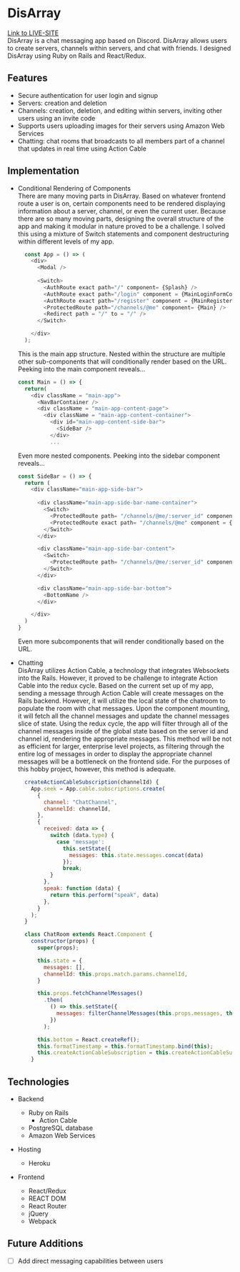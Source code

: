 # DisArray

[Link to LIVE-SITE](http://disarray.herokuapp.com/#/) </br>
DisArray is a chat messaging app based on Discord. DisArray allows users to create servers, channels within servers, and chat with friends. I designed DisArray using Ruby on Rails and React/Redux. 

## Features
* Secure authentication for user login and signup
* Servers: creation and deletion
* Channels: creation, deletion, and editing within servers, inviting other users using an invite code
* Supports users uploading images for their servers using Amazon Web Services
* Chatting: chat rooms that broadcasts to all members part of a channel that updates in real time using Action Cable

## Implementation
  * Conditional Rendering of Components <br/>
      There are many moving parts in DisArray. Based on whatever frontend route a user is on, certain components need to be rendered displaying information about a server, channel, or even the current user. Because there are so many moving parts, designing the overall structure of the app and making it modular in nature proved to be a challenge. I solved this using a mixture of Switch statements and component destructuring within different levels of my app. 

      ```javascript
        const App = () => (
          <div>
            <Modal />
            
            <Switch>
              <AuthRoute exact path="/" component= {Splash} />
              <AuthRoute exact path="/login" component = {MainLoginFormContainer} />
              <AuthRoute exact path="/register" component = {MainRegisterFormContainer} />
              <ProtectedRoute path="/channels/@me" component= {Main} />
              <Redirect path = "/" to = "/" />
            </Switch>

          </div>
        );
      ```
      This is the main app structure. Nested within the structure are multiple other sub-components that will conditionally render based on the URL. Peeking into the main component reveals...

      ```javascript
      const Main = () => {
        return(
          <div className = "main-app">
            <NavBarContainer />
            <div className = "main-app-content-page">
              <div className = "main-app-content-container">
                <div id="main-app-content-side-bar">
                  <SideBar />
                </div>
                ...
      ```

      Even more nested components. Peeking into the sidebar component reveals...

      ```javascript
      const SideBar = () => {
        return (
          <div className="main-app-side-bar">
            
            <div className="main-app-side-bar-name-container">
              <Switch>
                <ProtectedRoute path= "/channels/@me/:server_id" component = {TopContainer} />
                <ProtectedRoute exact path= "/channels/@me" component = {TopHomePage} />
              </Switch>
            </div>

            <div className="main-app-side-bar-content">
              <Switch>
                <ProtectedRoute path= "/channels/@me/:server_id" component = {ChannelIndexContainer} />
              </Switch>
            </div>

            <div className="main-app-side-bar-bottom">
              <BottomName />
            </div>

          </div>
        )
      }
      ```

      Even more subcomponents that will render conditionally based on the URL.

  * Chatting <br/>
    DisArray utilizes Action Cable, a technology that integrates Websockets into the Rails. However, it proved to be challenge to integrate Action Cable into the redux cycle. Based on the current set up of my app, sending a message through Action Cable will create messages on the Rails backend. However, it will utilize the local state of the chatroom to populate the room with chat messages. Upon the component mounting, it will fetch all the channel messages and update the channel messages slice of state. Using the redux cycle, the app will filter through all of the channel messages inside of the global state based on the server id and channel id, rendering the appropriate messages. This method will be not as efficient for larger, enterprise level projects, as filtering through the entire log of messages in order to display the appropriate channel messages will be a bottleneck on the frontend side. For the purposes of this hobby project, however, this method is adequate.

    ```javascript
      createActionCableSubscription(channelId) {
        App.seek = App.cable.subscriptions.create(
          {
            channel: "ChatChannel",
            channelId: channelId,
          },
          {
            received: data => {
              switch (data.type) {
                case 'message':
                  this.setState({
                    messages: this.state.messages.concat(data)
                  });
                  break;
              }
            },
            speak: function (data) {
              return this.perform("speak", data)
            },
          }
        );
      }
    ```

    ```javascript
      class ChatRoom extends React.Component {
        constructor(props) {
          super(props);

          this.state = {
            messages: [],
            channelId: this.props.match.params.channelId,
          }

          this.props.fetchChannelMessages()
            .then(
              () => this.setState({
                messages: filterChannelMessages(this.props.messages, this.props.match.params.channelId) 
              })
            );

          this.bottom = React.createRef();
          this.formatTimestamp = this.formatTimestamp.bind(this);
          this.createActionCableSubscription = this.createActionCableSubscription.bind(this);
        }
    ```

## Technologies
- Backend
  * Ruby on Rails
    * Action Cable
  * PostgreSQL database
  * Amazon Web Services

- Hosting
  * Heroku

- Frontend
  * React/Redux
  * REACT DOM
  * React Router
  * jQuery
  * Webpack

## Future Additions
  - [ ] Add direct messaging capabilities between users

